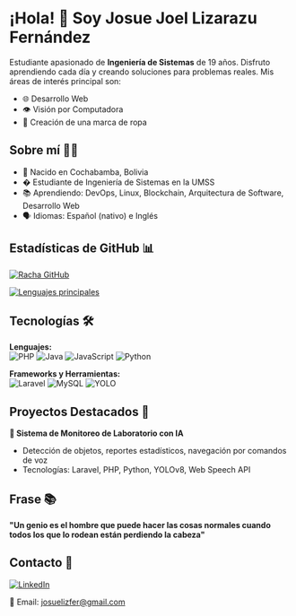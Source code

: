 # ¡Hola! 👋 Soy Josue Joel Lizarazu Fernández

Estudiante apasionado de **Ingeniería de Sistemas** de 19 años. Disfruto aprendiendo cada día y creando soluciones para problemas reales. 
Mis áreas de interés principal son:
- 🌐 Desarrollo Web
- 👁️ Visión por Computadora
- 👗 Creación de una marca de ropa

## Sobre mí 🧑‍💻
- 📍 Nacido en Cochabamba, Bolivia
- � Estudiante de Ingeniería de Sistemas en la UMSS
- 📚 Aprendiendo: DevOps, Linux, Blockchain, Arquitectura de Software, Desarrollo Web
- 🗣️ Idiomas: Español (nativo) e Inglés

## Estadísticas de GitHub 📊
[![Racha GitHub](https://github-readme-streak-stats.herokuapp.com?user=Bacarrdi&theme=midnight-purple&hide_border=true)](https://git.io/streak-stats)

[![Lenguajes principales](https://github-readme-stats.vercel.app/api/top-langs/?username=Bacarrdi&layout=compact&theme=radical)](https://github.com/anuraghazra/github-readme-stats)

## Tecnologías 🛠️
**Lenguajes:**  
![PHP](https://img.shields.io/badge/PHP-777BB4?logo=php&logoColor=white)
![Java](https://img.shields.io/badge/Java-ED8B00?logo=java&logoColor=white)
![JavaScript](https://img.shields.io/badge/JavaScript-F7DF1E?logo=javascript&logoColor=black)
![Python](https://img.shields.io/badge/Python-3776AB?logo=python&logoColor=white)

**Frameworks y Herramientas:**  
![Laravel](https://img.shields.io/badge/Laravel-FF2D20?logo=laravel&logoColor=white)
![MySQL](https://img.shields.io/badge/MySQL-4479A1?logo=mysql&logoColor=white)
![YOLO](https://img.shields.io/badge/YOLOv8-00FFFF?logo=yolo&logoColor=white)

## Proyectos Destacados 🚀
**🔬 Sistema de Monitoreo de Laboratorio con IA**  
- Detección de objetos, reportes estadísticos, navegación por comandos de voz  
- Tecnologías: Laravel, PHP, Python, YOLOv8, Web Speech API

## Frase 📚 
**"Un genio es el hombre que puede hacer las cosas normales cuando todos los que lo rodean están perdiendo la cabeza"**

## Contacto 📩
[![LinkedIn](https://img.shields.io/badge/LinkedIn-Josué_Lizarazu-0077B5?logo=linkedin)](https://www.linkedin.com/in/josue-lizfer-lizarazu-fern%C3%A1ndez-2a2975364/)

📧 Email: josuelizfer@gmail.com
